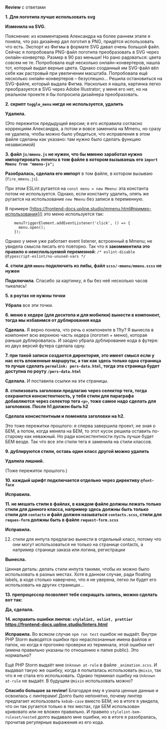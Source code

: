 ﻿**Review** с ответами

**1. Для логотипа лучше использовать svg**

**Изменила на SVG.**

Пояснение: из комментариев Александра на более раннем этапе я поняла, что раз дизайнер дал логотип в PNG, придётся использовать что есть. Экспорт из Фигмы в формате SVG давал очень большой файл. Сейчас я попробовала PNG-файл логотипа преобразовать в SVG через онлайн-конвертер. Размер в 90 раз меньше! Но рано радоваться: цвета совсем не те. Попробовала ещё несколько онлайн-конвертеров, нашла тот, который выдал верные цвета. Однако созданный им SVG-файл вёл себя как растровый при увеличении масштаба. Попробовала ещё несколько онлайн-конвертеров – безуспешно… Решила остановиться на SVG-файле, который выдала Фигма. Насколько я нашла, картинка легко преобразуется в SVG через Adobe Illustrator; у меня его нет, но на реальном проекте я бы попросила дизайнера преобразовать.

**2. скрипт `toggle_menu` нигде не используется, удалить**

**Удалила.**

(Это пережиток предыдущей версии; я его исправила согласно коррекциям Александра, а потом и вовсе заменила на Mmenu, но сразу не удалила, чтобы можно было убедиться, что исправления в этом файле сделаны как указано: там нужно было сделать функцию независимой)

**3. файл `js/mmenu.js` не нужен, что бы мменю заработал нужно импортировать mmenu в том файле в котором вызываешь его `import Mmenu from "mmenu-js";`**

**Разобралась, сделала его импорт** в том файле, в котором вызываю (`fire_mmenu.js`).

При этом ESLint ругается на `const menu = new Mmenu`: эта константа потом не используется. Однако, если константу удалить, опять же ругается на использование `new Mmenu` без записи в переменную.

В примере [https://frontend-docs.upline.studio/mmenu.html#пример-использования]() это меню используется так:

```
    menuTriggerElement.addEventListener('click', () => {
      menu.open();
    });
```

Однако у меня уже работает event listener, встроенный в Mmenu; не увидела смысла писать его повторно. Так что я **закомментила это правило о неиспользуемой переменной**: `/* eslint-disable @typescript-eslint/no-unused-vars */`

**4. стили для `mmenu` подключить из либы, файл `scss/-mmenu/mmenu.scss` не нужен**

**Подключила**. Спасибо за картинку, я бы без неё несколько часов тыкалась!

**5. в роутах не нужны точки**

**Убрала** все эти точки.

**6. меню в хедере (для десктопа и для мобилки) вынести в компонент, тогда мы избавимся от дублирования кода**

**Сделала.** Я верно поняла, что речь о компоненте в 11ty? Я вынесла в компонент всю верхнюю часть хедера (логотип + меню), которая раньше дублировалась. И заодно убрала дублирование кода в футере: из двух версий футера сделала одну.

**7. при такой записи создается директория, это имеет смысл если у нас есть вложенные маршруты, а так как здесь только одна страница то лучше сделать `permalink: pers-data.html`, тогда эта страница будет доступна по роуту `/pers-data.html`**

**Сделала.** И поставила ссылки на эти страницы.

**8. стилизовать заголовки предлагаю через селектор тега, тогда сохранится консистентность, у тебя стили для параграфа добавляются через селектор тега `<p>`, тоже самое надо сделать для заголовков. После h1 должен быть h2**

**Сделала консистентным и поменяла заголовки на h2.**

Это тоже пережитки прошлого: я сперва завершила проект, не зная о БЕМ, а потом, когда меняла на БЕМ, то этот кусок решила оставить по-старому как неважный. Но ради консистентности пусть лучше будет БЕМ везде. Так что все эти стили тега я заменила на стили классов.

**9. дублируются стили, оставь один класс другой можно удалить**

**Удалила лишний.**

(Тоже пережиток прошлого.)

**10. каждый шрифт подключается отдельно через директиву `@font-face`**

**Исправила.**

**11. не мешать стили в файлах, в каждом файле должны лежать только стили для данного класса, например здесь должны быть только стили для `contacts` и файл должен называться `contacts.scss`, стили для `reques-form` должны быть в файле `request-form.scss`**

**Исправила.**

12. стили для инпута предлагаю вынести в отдельный класс, потому что они могут использоваться не только на странице contacts, а например странице заказа или логина, регистрации

**Вынесла.**

Ценная деталь: делать стили инпута такими, чтобы их можно было использовать в разных местах. Хотя в данном случае, ради floating labels, в коде столько наверчено, что я не уверена, легко ли будет его использовать на других страницах…

**13. препроцессор позволяет тебе сокращать запись, можно сделать вот так:**

**Да, сделала.**

**14. исправить ошибки линтов: `stylelint, eslint, prettier` <https://frontend-docs.upline.studio/linters.html>**

**Исправила.** Во всяком случае `npm run test` ошибок не выдаёт. Внутри PHP Storm выводятся ошибки про нераспознанные имена файлов и папок, но когда я прогоняю проверки из терминала, этой ошибки нет (имена правильно указаны по отношению к папке public). Это нормально?

Ещё PHP Storm выдаёт мне `Unknown at-rule` в файле `_animation.scss`. И выдавал такую же ошибку, когда я попыталась использовать `@mixin`, так что я не стала его использовать. Однако терминал ошибку на `Unknown at-rule` не выдаёт. В будущем `@mixin` использовать можно?

**Спасибо большое за review!** Благодаря ему я узнала ценные данные и освоилась с линтерами! Долго было непонятно, почему линтер предлагает использовать `kebab-case` вместо БЕМ; но в итоге я увидела, что он так ругается только в тех местах, где БЕМ использован кривовато или не вложен правильно. И правило `stylelint-bem-ruleset/nested` долго выдавало мне ошибки, но в итоге я разобралась, прочитав регулярные выражения из его кода.

